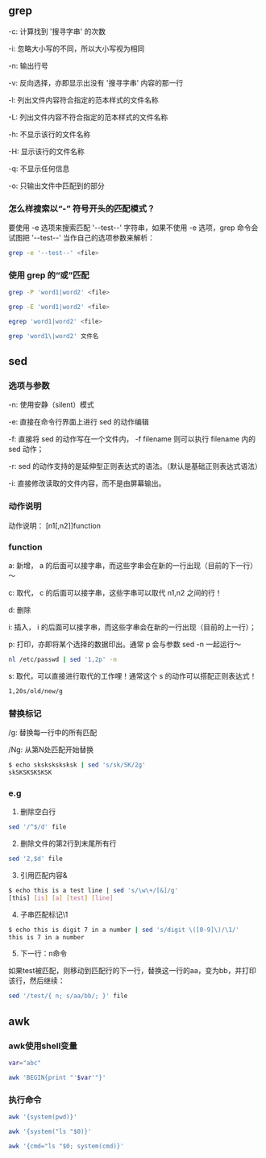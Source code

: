 

## grep

-c: 计算找到 '搜寻字串' 的次数

-i: 忽略大小写的不同，所以大小写视为相同

-n: 输出行号

-v: 反向选择，亦即显示出没有 '搜寻字串' 内容的那一行

-l: 列出文件内容符合指定的范本样式的文件名称

-L: 列出文件内容不符合指定的范本样式的文件名称

-h: 不显示该行的文件名称

-H: 显示该行的文件名称

-q: 不显示任何信息

-o: 只输出文件中匹配到的部分

### 怎么样搜索以“-” 符号开头的匹配模式？

要使用 -e 选项来搜索匹配 '--test--' 字符串，如果不使用 -e 选项，grep 命令会试图把 '--test--' 当作自己的选项参数来解析：

```sh
grep -e '--test--' <file>
```

### 使用 grep 的“或”匹配

```sh
grep -P 'word1|word2' <file>

grep -E 'word1|word2' <file>

egrep 'word1|word2' <file>

grep 'word1\|word2' 文件名
```

## sed

### 选项与参数

-n: 使用安静（silent）模式
      
-e: 直接在命令行界面上进行 sed 的动作编辑

-f: 直接将 sed 的动作写在一个文件内， -f filename 则可以执行 filename 内的 sed 动作；

-r: sed 的动作支持的是延伸型正则表达式的语法。（默认是基础正则表达式语法）

-i: 直接修改读取的文件内容，而不是由屏幕输出。

### 动作说明

动作说明：  [n1[,n2]]function

### function

a: 新增， a 的后面可以接字串，而这些字串会在新的一行出现（目前的下一行）～

c: 取代， c 的后面可以接字串，这些字串可以取代 n1,n2 之间的行！

d: 删除

i: 插入， i 的后面可以接字串，而这些字串会在新的一行出现（目前的上一行）；

p: 打印，亦即将某个选择的数据印出。通常 p 会与参数 sed -n 一起运行～

```sh
nl /etc/passwd | sed '1,2p' -n
```

s: 取代，可以直接进行取代的工作哩！通常这个 s 的动作可以搭配正则表达式！

```sh
1,20s/old/new/g
```

### 替换标记

/g: 替换每一行中的所有匹配

 /Ng: 从第N处匹配开始替换

 ```sh
$ echo sksksksksksk | sed 's/sk/SK/2g'
skSKSKSKSKSK
 ```


 ### e.g

 1. 删除空白行

 ```sh
 sed '/^$/d' file
 ```

 2. 删除文件的第2行到末尾所有行

 ```sh
sed '2,$d' file
 ```

 3. 引用匹配内容&

 ```sh
$ echo this is a test line | sed 's/\w\+/[&]/g'
[this] [is] [a] [test] [line]
 ```

4. 子串匹配标记\1

```sh
$ echo this is digit 7 in a number | sed 's/digit \([0-9]\)/\1/'
this is 7 in a number
```

5. 下一行：n命令

如果test被匹配，则移动到匹配行的下一行，替换这一行的aa，变为bb，并打印该行，然后继续：

```sh
sed '/test/{ n; s/aa/bb/; }' file
```


## awk


### awk使用shell变量

```sh
var="abc"

awk 'BEGIN{print "'$var'"}'
```


### 执行命令

```sh
awk '{system(pwd)}'

awk '{system("ls "$0)}'

awk '{cmd="ls "$0; system(cmd)}'
```